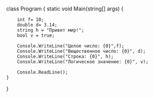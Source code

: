class Program
{
    static void Main(string[] args)
    {
        
        int f= 10;
        double d= 3.14;
        string h = "Привет мир!";
        bool v = true;

        Console.WriteLine("Целое число: {0}",f);
        Console.WriteLine("Вещественное число: {0}", d);
        Console.WriteLine("Строка: {0}", h);
        Console.WriteLine("Логическое значение: {0}", v);

        Console.ReadLine(); 
    }
}